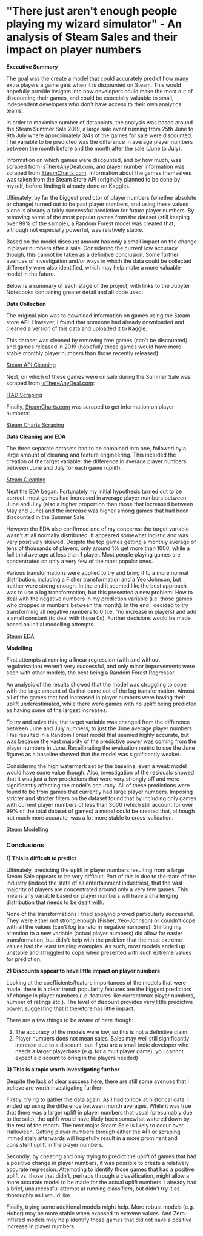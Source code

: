 
# "There just aren't enough people playing my wizard simulator" - An analysis of Steam Sales and their impact on player numbers

**Executive Summary**

The goal was the create a model that could accurately predict how many extra players a game gets when it is discounted on Steam. This would hopefully provide insights into how developers could make the most out of discounting their games, and could be especially valuable to small, independent developers who don't have access to their own analytics teams.

In order to maximise number of datapoints, the analysis was based around the Steam Summer Sale 2019, a large sale event running from 25th June to 9th July where approximately 3/4s of the games for sale were discounted. The variable to be predicted was the difference in average player numbers between the month before and the month after the sale (June to July).

Information on which games were discounted, and by how much, was scraped from [IsThereAnyDeal.com](https://www.isthereanydeal.com), and player number information was scraped from [SteamCharts.com](https://www.steamcharts.com). Information about the games themselves was taken from the Steam Store API (originally planned to be done by myself, before finding it already done on Kaggle).

Ultimately, by far the biggest predictor of player numbers (whether absolute or change) turned out to be past player numbers, and using these values alone is already a fairly successful prediction for future player numbers. By removing some of the most popular games from the dataset (still keeping over 99% of the sample), a Random Forest model was created that, although not especially powerful, was relatively stable.

Based on the model discount amount has only a small impact on the change in player numbers after a sale. Considering the current low accuracy though, this cannot be taken as a definitive conclusion. Some further avenues of investigation and/or ways in which the data could be collected differently were also identified, which may help make a more valuable model in the future.

Below is a summary of each stage of the project, with links to the Jupyter Notebooks containing greater detail and all code used.

**Data Collection**

The original plan was to download information on games using the Steam store API. However, I found that someone had already downloaded and cleaned a version of this data and uploaded it to [Kaggle](https://www.kaggle.com/nikdavis/steam-store-games).

This dataset was cleaned by removing free games (can't be discounted) and games released in 2019 (hopefully these games would have more stable monthly player numbers than those recently released):

[Steam API Cleaning](notebooks/steam_api_data_cleaning.ipynb)

Next, on which of these games were on sale during the Summer Sale was scraped from [IsThereAnyDeal.com](https://www.isthereanydeal.com):

[ITAD Scraping](notebooks/itad_scraping.ipynb)

Finally, [SteamCharts.com](https://www.steamcharts.com) was scraped to get information on player numbers:

[Steam Charts Scraping](notebooks/steamcharts_scraping.ipynb)


**Data Cleaning and EDA**

The three separate datasets had to be combined into one, followed by a large amount of cleaning and feature engineering. This included the creation of the target variable: the difference in average player numbers between June and July for each game (uplift).

[Steam Cleaning](notebooks/steam_data_cleaning.ipynb)


Next the EDA began. Fortunately my initial hypothesis turned out to be correct, most games had increased in average player numbers between June and July (also a higher proportion than those that increased between May and June) and the increase was higher among games that had been discounted in the Summer Sale.

However the EDA also confirmed one of my concerns: the target variable wasn't at all normally distributed. It appeared somewhat logistic and was very positively skewed. Despite the top games getting a monthly average of tens of thousands of players, only around 1% get more than 1000, while a full third average at less than 1 player. Most people playing games are concentrated on only a very few of the most popular ones.

Various transformations were applied to try and bring it to a more normal distribution, including a Fisher transformation and a Yeo-Johnson, but neither were strong enough. In the end it seemed like the best approach was to use a log transformation, but this presented a new problem: How to deal with the negative numbers in my prediction variable (i.e. those games who dropped in numbers between the month). In the end I decided to try transforming all negative numbers to 0 (i.e. "no increase in players) and add a small constant (to deal with those 0s). Further decisions would be made based on initial modelling attempts.

[Steam EDA](notebooks/steam_eda.ipynb)


**Modelling**

First attempts at running a linear regression (with and without regularisation) weren't very successful, and only minor improvements were seen with other models, the best being a Random Forest Regressor.

An analysis of the results showed that the model was struggling to cope with the large amount of 0s that came out of the log transformation. Almost all of the games that had increased in player numbers were having their uplift underestimated, while there were games with no uplift being predicted as having some of the largest increases.

To try and solve this, the target variable was changed from the difference between June and July numbers, to just the June average player numbers. This resulted in a Random Forest model that seemed highly accurate, but was because the vast majority of the predictive power was coming from the player numbers in June. Recalibrating the evaluation metric to use the June figures as a baseline showed that the model was significantly weaker. 

Considering the high watermark set by the baseline, even a weak model would have some value though. Also, investigation of the residuals showed that it was just a few predictions that were very strongly off and were significantly affecting the model's accuracy. All of these predictions were found to be from games that currently had large player numbers. Imposing stricter and stricter filters on the dataset found that by including only games with current player numbers of less than 3000 (which still account for over 99% of the total dataset of games) a model could be created that, although not much more accurate, was a lot more stable to cross-validation.

[Steam Modelling](notebooks/steam_modelling_writeup) 

### **Conclusions**

**1) This is difficult to predict**

Ultimately, predicting the uplift in player numbers resulting from a large Steam Sale appears to be very difficult. Part of this is due to the state of the industry (indeed the state of all entertainment industries), that the vast majority of players are concentrated around only a very few games. This means any variable based on player numbers will have a challenging distribution that needs to be dealt with.

None of the transformations I tried applying proved particularly successful. They were either not strong enough (Fisher, Yeo-Johnson) or couldn't cope with all the values (can't log transform negative numbers). Shifting my attention to a new variable (actual player numbers) did allow for easier transformation, but didn't help with the problem that the most extreme values had the least training examples. As such, most models ended up unstable and struggled to cope when presented with such extreme values for prediction.

**2) Discounts appear to have little impact on player numbers**

Looking at the coefficients/feature importances of the models that were made, there is a clear trend: popularity features are the biggest predictors of change in player numbers (i.e. features like current/max player numbers, number of ratings etc.). The level of discount provides very little predictive power, suggesting that it therefore has little impact.

There are a few things to be aware of here though:

1) The accuracy of the models were low, so this is not a definitive claim
2) Player numbers does not mean sales. Sales may well still significantly increase due to a discount, but if you are a small indie developer who needs a larger playerbase (e.g. for a multiplayer game), you cannot expect a discount to bring in the players needed)

**3) This is a topic worth investigating further**

Despite the lack of clear success here, there are still some avenues that I believe are worth investigating further:

Firstly, trying to gather the data again. As I had to look at historical data, I ended up using the difference between month averages. While it was true that there was a larger uplift in player numbers that usual (presumably due to the sale), the uplift would have likely been somewhat watered down by the rest of the month. The next major Steam Sale is likely to occur over Halloween. Getting player numbers through either the API or scraping immediately afterwards will hopefully result in a more prominent and consistent uplift in the player numbers.

Secondly, by cheating and only trying to predict the uplift of games that had a positive change in player numbers, it was possible to create a relatively accurate regression. Attempting to identify those games that had a positive uplift vs. those that didn't, perhaps through a classification, might allow a more accurate model to be made for the actual uplift numbers. I already had a brief, unsuccessful attempt at running classifiers, but didn't try it as thoroughly as I would like.

Finally, trying some additional models might help. More robust models (e.g. Huber) may be more stable when exposed to extreme values. And Zero-inflated models may help identify those games that did not have a positive increase in player numbers.
